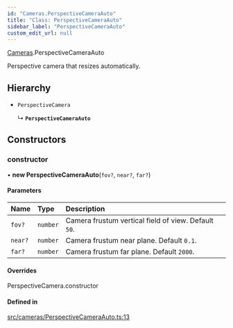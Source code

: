 ```yaml
---
id: "Cameras.PerspectiveCameraAuto"
title: "Class: PerspectiveCameraAuto"
sidebar_label: "PerspectiveCameraAuto"
custom_edit_url: null
---
```


[Cameras](../namespaces/Cameras.md).PerspectiveCameraAuto

Perspective camera that resizes automatically.

## Hierarchy

- `PerspectiveCamera`

  ↳ **`PerspectiveCameraAuto`**

## Constructors

### constructor

• **new PerspectiveCameraAuto**(`fov?`, `near?`, `far?`)

#### Parameters

| Name | Type | Description |
| :------ | :------ | :------ |
| `fov?` | `number` | Camera frustum vertical field of view. Default `50`. |
| `near?` | `number` | Camera frustum near plane. Default `0.1`. |
| `far?` | `number` | Camera frustum far plane. Default `2000`. |

#### Overrides

PerspectiveCamera.constructor

#### Defined in

[src/cameras/PerspectiveCameraAuto.ts:13](https://github.com/agargaro/three.ez/blob/74f01c4/src/cameras/PerspectiveCameraAuto.ts#L13)
